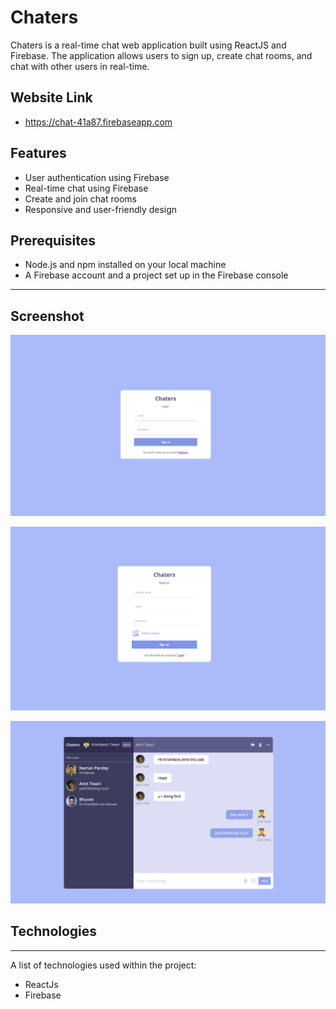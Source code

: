 # Chaters
Chaters is a real-time chat web application built using ReactJS and Firebase. The application allows users to sign up, create chat rooms, and chat with other users in real-time.

## Website Link
* https://chat-41a87.firebaseapp.com

## Features

* User authentication using Firebase
* Real-time chat using Firebase
* Create and join chat rooms
* Responsive and user-friendly design

## Prerequisites

* Node.js and npm installed on your local machine
* A Firebase account and a project set up in the Firebase console

****
## Screenshot
![Image text](https://github.com/Hrishikesh-das-Tiwari/chaters/blob/master/login.png)

![Image text](https://github.com/Hrishikesh-das-Tiwari/chaters/blob/master/register.png)

![Image text](https://github.com/Hrishikesh-das-Tiwari/chaters/blob/master/chats.png)

## Technologies
***
A list of technologies used within the project:
* ReactJs
* Firebase
